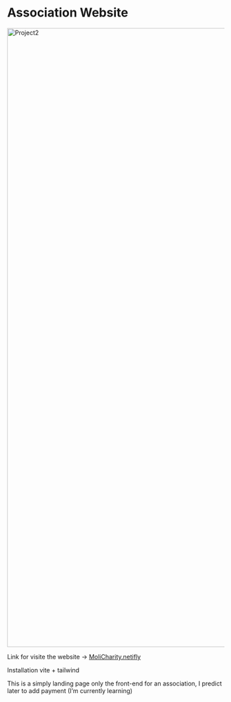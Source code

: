# Association Website

<img width="1436" alt="Project2" src="https://github.com/user-attachments/assets/501cb51a-be81-4142-97b4-4578b7beeed6">

Link for visite the website -> [MoliCharity.netifly](https://molicharity.netlify.app/)

Installation vite + tailwind

This is a simply landing page only the front-end for an association, I predict later to add payment (I’m currently  learning)
